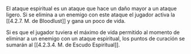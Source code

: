 El ataque espiritual es un ataque que hace un daño mayor a un ataque ligero. Si se elimina a un enemigo con este ataque el jugador activa la [[4.2.7. M. de Bloodlust]] y gana un poco de vida.

Si es que el jugador tuviera el máximo de vida permitido al momento de eliminar a un enemigo con un ataque espiritual, los puntos de curación se sumarán al [[4.2.3.4. M. de Escudo Espiritual]].